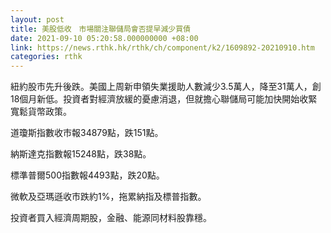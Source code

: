 ```yaml
---
layout: post
title: 美股低收　市場關注聯儲局會否提早減少買債
date: 2021-09-10 05:20:58.000000000 +08:00
link: https://news.rthk.hk/rthk/ch/component/k2/1609892-20210910.htm
categories: rthk
---
```


紐約股市先升後跌。美國上周新申領失業援助人數減少3.5萬人，降至31萬人，創18個月新低。投資者對經濟放緩的憂慮消退，但就擔心聯儲局可能加快開始收緊寬鬆貨幣政策。

道瓊斯指數收市報34879點，跌151點。

納斯達克指數報15248點，跌38點。

標準普爾500指數報4493點，跌20點。

微軟及亞瑪遜收市跌約1%，拖累納指及標普指數。

投資者買入經濟周期股，金融、能源同材料股靠穩。
